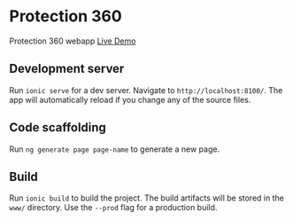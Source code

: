 # Protection 360

Protection 360 webapp [Live Demo](https://node-postgres-api.firebaseapp.com/)

## Development server

Run `ionic serve` for a dev server. Navigate to `http://localhost:8100/`. The app will automatically reload if you change any of the source files.

## Code scaffolding

Run `ng generate page page-name` to generate a new page.

## Build

Run `ionic build` to build the project. The build artifacts will be stored in the `www/` directory. Use the `--prod` flag for a production build.